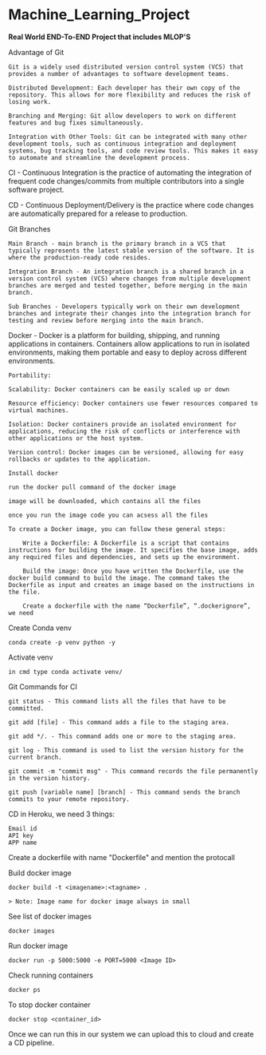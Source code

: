 # Machine_Learning_Project

**Real World END-To-END Project that includes MLOP'S**

Advantage of Git

    Git is a widely used distributed version control system (VCS) that provides a number of advantages to software development teams. 

    Distributed Development: Each developer has their own copy of the repository. This allows for more flexibility and reduces the risk of losing work.

    Branching and Merging: Git allow developers to work on different features and bug fixes simultaneously.

    Integration with Other Tools: Git can be integrated with many other development tools, such as continuous integration and deployment systems, bug tracking tools, and code review tools. This makes it easy to automate and streamline the development process.

CI - Continuous Integration is the practice of automating the integration of frequent code changes/commits from multiple contributors into a single software project.

CD - Continuous Deployment/Delivery is the practice where code changes are automatically prepared for a release to production.

Git Branches

    Main Branch - main branch is the primary branch in a VCS that typically represents the latest stable version of the software. It is where the production-ready code resides.

    Integration Branch - An integration branch is a shared branch in a version control system (VCS) where changes from multiple development branches are merged and tested together, before merging in the main branch.
    
    Sub Branches - Developers typically work on their own development branches and integrate their changes into the integration branch for testing and review before merging into the main branch.

Docker - Docker is a platform for building, shipping, and running applications in containers. Containers allow applications to run in isolated environments, making them portable and easy to deploy across different environments.

    Portability:

    Scalability: Docker containers can be easily scaled up or down

    Resource efficiency: Docker containers use fewer resources compared to virtual machines.

    Isolation: Docker containers provide an isolated environment for applications, reducing the risk of conflicts or interference with other applications or the host system.

    Version control: Docker images can be versioned, allowing for easy rollbacks or updates to the application. 

    Install docker

    run the docker pull command of the docker image

    image will be downloaded, which contains all the files

    once you run the image code you can acsess all the files

    To create a Docker image, you can follow these general steps:

        Write a Dockerfile: A Dockerfile is a script that contains instructions for building the image. It specifies the base image, adds any required files and dependencies, and sets up the environment.

        Build the image: Once you have written the Dockerfile, use the docker build command to build the image. The command takes the Dockerfile as input and creates an image based on the instructions in the file.

        Create a dockerfile with the name “Dockerfile”, “.dockerignore”, we need

Create Conda venv

    conda create -p venv python -y

Activate venv

    in cmd type conda activate venv/ 

Git Commands for CI

    git status - This command lists all the files that have to be committed.

    git add [file] - This command adds a file to the staging area.

    git add */. - This command adds one or more to the staging area.

    git log - This command is used to list the version history for the current branch.

    git commit -m "commit msg" - This command records the file permanently in the version history.

    git push [variable name] [branch] - This command sends the branch commits to your remote repository.


CD in Heroku, we need 3 things:

    Email id
    API key
    APP name

Create a dockerfile with name "Dockerfile" and mention the protocall

Build docker image

    docker build -t <imagename>:<tagname> .

    > Note: Image name for docker image always in small

See list of docker images

    docker images

Run docker image

    docker run -p 5000:5000 -e PORT=5000 <Image ID>

Check running containers

    docker ps

To stop docker container

    docker stop <container_id>

Once we can run this in our system we can upload this to cloud and create a CD pipeline.